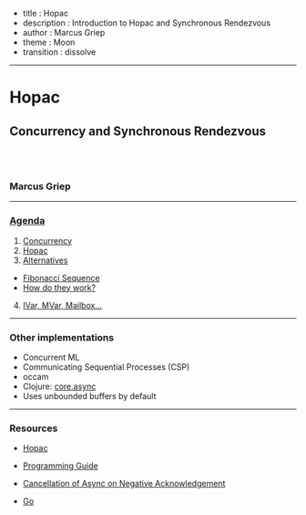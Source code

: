 - title : Hopac
- description : Introduction to Hopac and Synchronous Rendezvous
- author : Marcus Griep
- theme : Moon
- transition : dissolve

***

# Hopac

## Concurrency and Synchronous Rendezvous

<br/>
<br/>

### Marcus Griep

***
### [Agenda](index.html)

1. <span class="nextsegment">[Concurrency](concurrency.html)</span>
2. [Hopac](hopac.html)
3. [Alternatives](alternatives.html)
 - [Fibonacci Sequence](fibonacci.html)
 - [How do they work?](altDeepDive.html)
4. [IVar, MVar, Mailbox...](remainder.html)

***
### Other implementations

- Concurrent ML
- Communicating Sequential Processes (CSP)
- occam
- Clojure: [core.async][]
 - Uses unbounded buffers by default

***
### Resources

- [Hopac][]
 - [Programming Guide][HopacProg]
 - [Cancellation of Async on Negative Acknowledgement][HopacAsync]
- [Go][]

  [RPik12v]:https://vimeo.com/49718712
  [Hopac]:https://hopac.github.io/Hopac/Hopac.html
  [HopacProg]:https://github.com/Hopac/Hopac/blob/master/Docs/Programming.md
  [HopacAsync]:https://github.com/Hopac/Hopac/blob/master/Docs/Alternatives.md
  [Go]:http://golang.org/
  [core.async]:http://clojure.com/blog/2013/06/28/clojure-core-async-channels.html